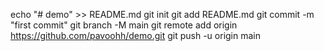 echo "# demo" >> README.md
git init
git add README.md
git commit -m "first commit"
git branch -M main
git remote add origin https://github.com/pavoohh/demo.git
git push -u origin main
